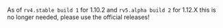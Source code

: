 As of `rv4.stable build 1` for 1.10.2 and `rv5.alpha build 2` for 1.12.X this is no longer needed, please use the official releases!